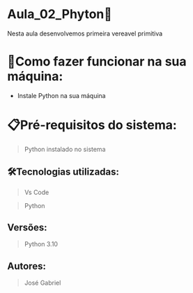 # Aula_02_Phyton🚀

Nesta aula desenvolvemos primeira vereavel primitiva 

# 🔌Como fazer funcionar na sua máquina:

- Instale Python na sua máquina


# 📋Pré-requisitos do sistema:

> Python instalado no sistema 
> 

## 🛠️Tecnologias utilizadas:

> Vs Code 

> Python

## Versões:

> Python 3.10
> 

## Autores:

> José Gabriel
>
